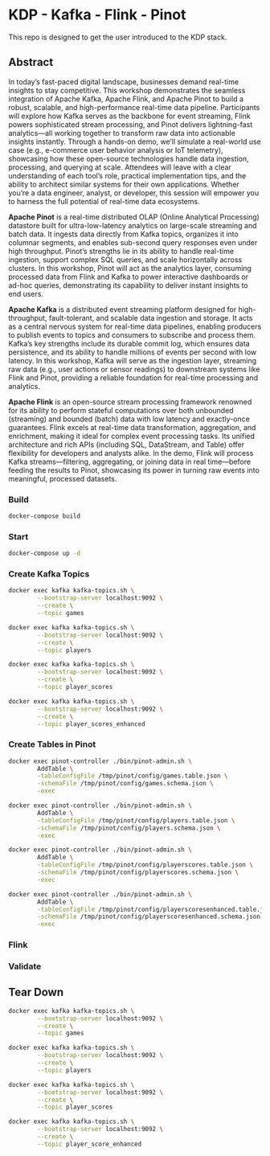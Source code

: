 # KDP - Kafka - Flink - Pinot

This repo is designed to get the user introduced to the KDP stack.

## Abstract

In today’s fast-paced digital landscape, businesses demand real-time insights to stay competitive. This workshop demonstrates the seamless integration of Apache Kafka, Apache Flink, and Apache Pinot to build a robust, scalable, and high-performance real-time data pipeline. Participants will explore how Kafka serves as the backbone for event streaming, Flink powers sophisticated stream processing, and Pinot delivers lightning-fast analytics—all working together to transform raw data into actionable insights instantly. Through a hands-on demo, we’ll simulate a real-world use case (e.g., e-commerce user behavior analysis or IoT telemetry), showcasing how these open-source technologies handle data ingestion, processing, and querying at scale. Attendees will leave with a clear understanding of each tool’s role, practical implementation tips, and the ability to architect similar systems for their own applications. Whether you’re a data engineer, analyst, or developer, this session will empower you to harness the full potential of real-time data ecosystems.

**Apache Pinot** is a real-time distributed OLAP (Online Analytical Processing) datastore built for ultra-low-latency analytics on large-scale streaming and batch data. It ingests data directly from Kafka topics, organizes it into columnar segments, and enables sub-second query responses even under high throughput. Pinot’s strengths lie in its ability to handle real-time ingestion, support complex SQL queries, and scale horizontally across clusters. In this workshop, Pinot will act as the analytics layer, consuming processed data from Flink and Kafka to power interactive dashboards or ad-hoc queries, demonstrating its capability to deliver instant insights to end users.

 **Apache Kafka** is a distributed event streaming platform designed for high-throughput, fault-tolerant, and scalable data ingestion and storage. It acts as a central nervous system for real-time data pipelines, enabling producers to publish events to topics and consumers to subscribe and process them. Kafka’s key strengths include its durable commit log, which ensures data persistence, and its ability to handle millions of events per second with low latency. In this workshop, Kafka will serve as the ingestion layer, streaming raw data (e.g., user actions or sensor readings) to downstream systems like Flink and Pinot, providing a reliable foundation for real-time processing and analytics.

**Apache Flink** is an open-source stream processing framework renowned for its ability to perform stateful computations over both unbounded (streaming) and bounded (batch) data with low latency and exactly-once guarantees. Flink excels at real-time data transformation, aggregation, and enrichment, making it ideal for complex event processing tasks. Its unified architecture and rich APIs (including SQL, DataStream, and Table) offer flexibility for developers and analysts alike. In the demo, Flink will process Kafka streams—filtering, aggregating, or joining data in real time—before feeding the results to Pinot, showcasing its power in turning raw events into meaningful, processed datasets.



### Build

``` sh
docker-compose build
```
### Start 

```sh
docker-compose up -d
```
### Create Kafka Topics

``` sh
docker exec kafka kafka-topics.sh \
		--bootstrap-server localhost:9092 \
		--create \
		--topic games

docker exec kafka kafka-topics.sh \
		--bootstrap-server localhost:9092 \
		--create \
		--topic players

docker exec kafka kafka-topics.sh \
		--bootstrap-server localhost:9092 \
		--create \
		--topic player_scores

docker exec kafka kafka-topics.sh \
		--bootstrap-server localhost:9092 \
		--create \
		--topic player_scores_enhanced
```

### Create Tables in Pinot

``` sh
docker exec pinot-controller ./bin/pinot-admin.sh \
		AddTable \
		-tableConfigFile /tmp/pinot/config/games.table.json \
		-schemaFile /tmp/pinot/config/games.schema.json \
		-exec

docker exec pinot-controller ./bin/pinot-admin.sh \
		AddTable \
		-tableConfigFile /tmp/pinot/config/players.table.json \
		-schemaFile /tmp/pinot/config/players.schema.json \
		-exec

docker exec pinot-controller ./bin/pinot-admin.sh \
		AddTable \
		-tableConfigFile /tmp/pinot/config/playerscores.table.json \
		-schemaFile /tmp/pinot/config/playerscores.schema.json \
		-exec

docker exec pinot-controller ./bin/pinot-admin.sh \
		AddTable \
		-tableConfigFile /tmp/pinot/config/playerscoresenhanced.table.json \
		-schemaFile /tmp/pinot/config/playerscoresenhanced.schema.json \
		-exec
```

### Flink

### Validate

## Tear Down

``` sh
docker exec kafka kafka-topics.sh \
		--bootstrap-server localhost:9092 \
		--create \
		--topic games

docker exec kafka kafka-topics.sh \
		--bootstrap-server localhost:9092 \
		--create \
		--topic players

docker exec kafka kafka-topics.sh \
		--bootstrap-server localhost:9092 \
		--create \
		--topic player_scores

docker exec kafka kafka-topics.sh \
		--bootstrap-server localhost:9092 \
		--create \
		--topic player_score_enhanced
```